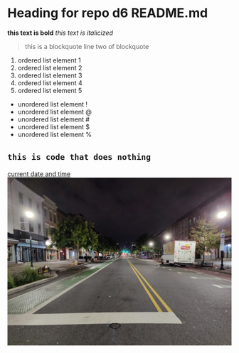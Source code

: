 # Heading for repo d6 README.md
**this text is bold**
*this text is italicized*
> this is a blockquote
> line two of blockquote
1. ordered list element 1
2. ordered list element 2
3. ordered list element 3
4. ordered list element 4
5. ordered list element 5
- unordered list element !
- unordered list element @
- unordered list element #
- unordered list element $
- unordered list element %

`this is code that does nothing`
---
[current date and time](time.gov)
![Washington Street Early in the Morning](washington.jpg)
